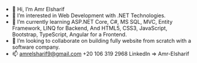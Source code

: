 - 👋 Hi, I’m Amr Elsharif
- 👀 I’m interested in Web Development with .NET Technologies.
- 🌱 I’m currently learning ASP.NET Core, C#, MS SQL, MVC, Entity Framework, LINQ for Backend,
                        And HTML5, CSS3, JavaScript, Bootstrap, TypeScript, Angular for a Frontend.
- 💞️ I’m looking to collaborate on building fully website from scratch with a software company.
- 📫 amrelsharif9@gmail.com 
+20 106 319 2968
LinkedIn => Amr-Elsharif

<!---
Amr-AbdelBasit/Amr-AbdelBasit is a ✨ special ✨ repository because its `README.md` (this file) appears on your GitHub profile.
You can click the Preview link to take a look at your changes.
--->

